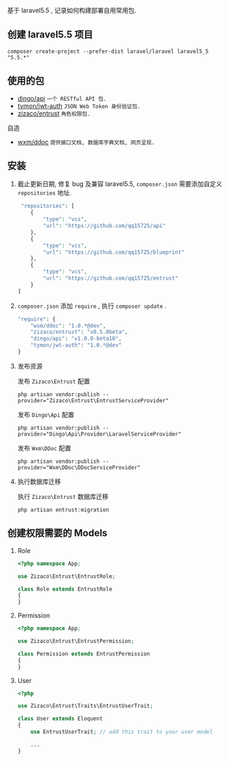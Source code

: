 基于 laravel5.5 , 记录如何构建部署自用常用包.

## 创建 laravel5.5 项目

```shell
composer create-project --prefer-dist laravel/laravel laravel5_5 "5.5.*"
```

## 使用的包

- [dingo/api](https://github.com/dingo/api) `一个 RESTful API 包.`
- [tymon/jwt-auth](https://github.com/tymondesigns/jwt-auth) `JSON Web Token 身份验证包.`
- [zizaco/entrust](https://github.com/Zizaco/entrust) `角色权限包.`

自造
    
- [wxm/ddoc](https://github.com/qq15725/ddoc) `提供接口文档, 数据库字典文档, 网页呈现.`

## 安装

1. 截止更新日期, 修复 bug 及兼容 laravel5.5, `composer.json` 需要添加自定义 `repositories` 地址.

    ```php
     "repositories": [
        {
            "type": "vcs",
            "url": "https://github.com/qq15725/api"
        },
        {
            "type": "vcs",
            "url": "https://github.com/qq15725/blueprint"
        },
        {
            "type": "vcs",
            "url": "https://github.com/qq15725/entrust"
        }
    ]
    ```

2. `composer.json` 添加 `require` , 执行 `composer update` .
    
    ```php
    "require": {
        "wxm/ddoc": "1.0.*@dev",
        "zizaco/entrust": "v0.5.0beta",
        "dingo/api": "v1.0.0-beta10",
        "tymon/jwt-auth": "1.0.*@dev"
    }
    ```
    
3. 发布资源

    发布 `Zizaco\Entrust` 配置
    ```shell
    php artisan vendor:publish --provider="Zizaco\Entrust\EntrustServiceProvider"
    ```

    发布 `Dingo\Api` 配置
    ```shell
    php artisan vendor:publish --provider="Dingo\Api\Provider\LaravelServiceProvider"
    ```

    发布 `Wxm\DDoc` 配置
    ```shell
    php artisan vendor:publish --provider="Wxm\DDoc\DDocServiceProvider"
    ```
    
4. 执行数据库迁移

    执行 `Zizaco\Entrust` 数据库迁移
    ```shell
    php artisan entrust:migration
    ```
    
## 创建权限需要的 Models

1. Role

    ```php
    <?php namespace App;
    
    use Zizaco\Entrust\EntrustRole;
    
    class Role extends EntrustRole
    {
    }
    ```
    
1. Permission
    
    ```php
    <?php namespace App;
    
    use Zizaco\Entrust\EntrustPermission;
    
    class Permission extends EntrustPermission
    {
    }
    ```
    
2. User

    ```php
    <?php
    
    use Zizaco\Entrust\Traits\EntrustUserTrait;
    
    class User extends Eloquent
    {
        use EntrustUserTrait; // add this trait to your user model
    
        ...
    }
    ```
